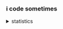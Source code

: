 ### i code sometimes

<details><summary>statistics</summary><p align=center><a href="https://github.com/3xq"><img align="left"src="https://github-readme-stats.vercel.app/api?username=3xq&show_icons=true&theme=dark"/><img align="left"src="https://github-readme-stats.vercel.app/api/top-langs/?username=3xq&layout=compact&theme=dark&langs_count=10"/></a></p></details>
